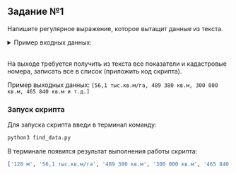 ## Задание №1
Напишите регулярное выражение, которое вытащит данные из текста.

<details>
<summary>Пример входных данных:</summary></br>

Максимальный процент застройки в границах земельного участка – не установлен.Предельное количество этажей или предельная высота зданий, строений, сооружений – 120 м.Предельная плотность застройки земельного участка – 56,1 тыс.кв.м/га.Иные показатели:Суммарная поэтажная площадь объекта в габаритах наружных стен - 489 380 кв.м (в т.ч. площадь квартир – 300 000 кв.м), в т.ч.:площадь жилой – 465 840 кв.м, из них:- жилая (ИНВЕСТОР) – 342 740 кв.м (площадь квартир – 220 000 кв.м);- жилая под реновацию (ГОРОД) – 123 100 кв.м (площадь квартир – 80 000 кв.м);площадь нежилой (включая встроенно-пристроенные помещения, 2 отдельно стоящих ДОО на 300 мест) – 23 540 кв.м, в т.ч. нежилая часть (ГОРОД) – 6 500 кв.м.3.1. в 30-дневный срок после обращения заявителя в установленном порядке обеспечить рассмотрение на заседании Городской комиссии по вопросам градостроительства, землепользования и застройки при Правительстве Москвы вопроса о внесении соответствующих изменений в правила землепользования и застройки города Москвы (п.2);3.2. в 10-дневный срок после исполнения п. 3.1 осуществить подготовку проекта внесения изменений в правила землепользования и застройки территории (п.2) и направить их в префектуру Юго-Восточного административного округа города Москвы для последующего представления на публичные слушания.4. в 30-дневный срок после выполнения п. 3.2 обеспечить в установленном порядке проведение публичных слушаний по проекту внесения изменений в правила землепользования и застройки (п.2).5. после выполнения п. 4:5.1..)

Решили:1. Согласиться с внесением изменений в ранее принятое решение Комиссии от 28.12.2017 (протокол № 41 п. 3), изложив пп. 1 в следующей редакции:«1. Согласиться с подготовкой за счет средств инвестора проекта планировки территории, ограниченной железнодорожными путями Курского направления, ул. Люблинская, ул. Нижние поля, ул. Перерва, ориентировочной площадью 269,29 га, предусмотрев размещение комплексной общественно-жилой застройки со следующими технико-экономическими показателями:На территории площадью 64,5374 га по адресу: ул. Люблинская влд. 72 (кадастровый № 77:04:0003010:15):Суммарная поэтажная площадь объектов в габаритах наружных стен – 1 510 175 кв.м, в т.ч.:- площадь квартир – 804 455 кв.м, в том числе площадь квартир под реновацию – ориентировочно 105 620 кв.м;- детские сады на 1 375 мест;- школы на 3 150 мест;- поликлиника на 650 посещений в смену.Количество машиномест – в соответствии с действующими нормативами.На участках территории ориентировочной площадью 25,82 га по адресам:пр. Егорьевский, влд. 35; влд. 4; ул. Иловайская, влд. 26; влд. 10А; влд. 2Б; ул. Нижние Поля, влд. 20, корп. 1; корп. 1, стр. 2, 3, 5; влд. 20Б, и неразграниченной территории (кадастровые №№ 77:04:0003010:6, 77:04:0003010:75, 77:04:0003010:107, 77:04:0003010:13,77:04:0003010:7, 77:04:0003010:112, 77:04:0003010:56):Суммарная поэтажная площадь объектов в габаритах наружных стен – 902 150 кв.м, в т.ч.:жилая часть – 491 000 кв.м, в т.ч.:- площадь квартир – 346 070 кв.м;нежилая часть – 411 150 кв.м, в т.ч.:- офисы – 293 965 кв.м;- торгово-развлекательный центр с физкультурно-оздоровительным комплексом – 42 500 кв.м, из них:торгово-развлекательный центр – 37 500 кв.м;
Физкультурно-оздоровительный комплекс – 5 000 кв.м; ДОУ на 625 мест – 9 760 кв.м;школа на 1 425 мест – 25 365 кв.м Количество машиномест – в соответствии с действующими нормативами.».

территория, ограниченная железнодорожными путями Курского направления, ул. Люблинская, ул. Нижние поля, ул. Перерва (ул. Иловайская, вл. 2Б, 3, 3А, 3, стр. 5, стр. 15, 4А; ул. Нижние Поля, вл. 20, корп. 1) кад.№77:04:0003010:7, кад.№77:04:0003010:112, кад.№77:04:0003010:107, кад.№77:04:0003010:6, кад.№77:04:0003010:56, кад.№77:04:0003010:13, кад.№77:04:0003010:15 (ЮВАО)О подготовке проекта планировки территории, ограниченной железнодорожными путями Курского направления, ул. Люблинская, ул. Нижние поля, ул. Перерва (ЮВАО) (пересмотр решения Комиссии).Инвестор: Множественность лиц

> Входные данные перенесены в файл `text.txt`
</details></br>

На выходе требуется получить из текста все показатели и кадастровые номера, записать все в список (приложить код скрипта).

Пример выходных данных: `[56,1 тыс.кв.м/га, 489 380 кв.м, 300 000 кв.м, 465 840 кв.м и т.д.]`


### Запуск скрипта
Для запуска скрипта введи в терминал команду:

```bash
python3 find_data.py
```

В терминале появится результат выполнения работы скрипта:
```python
['120 м', '56,1 тыс.кв.м/га', '489 380 кв.м', '300 000 кв.м', '465 840 кв.м', '342 740 кв.м', '220 000 кв.м', '123 100 кв.м', '80 000 кв.м', '23 540 кв.м', '6 500 кв.м', '269,29 га', '64,5374 га', '77:04:0003010:15', '1 510 175 кв.м', '804 455 кв.м', '105 620 кв.м', '25,82 га', '77:04:0003010:6', '77:04:0003010:75', '77:04:0003010:107', '77:04:0003010:13', '77:04:0003010:7', '77:04:0003010:112', '77:04:0003010:56', '902 150 кв.м', '491 000 кв.м', '346 070 кв.м', '411 150 кв.м', '293 965 кв.м', '42 500 кв.м', '37 500 кв.м', '5 000 кв.м', '9 760 кв.м', '25 365 кв.м', '77:04:0003010:7', '77:04:0003010:112', '77:04:0003010:107', '77:04:0003010:6', '77:04:0003010:56', '77:04:0003010:13', '77:04:0003010:15', '491 000 кв.км']
```

